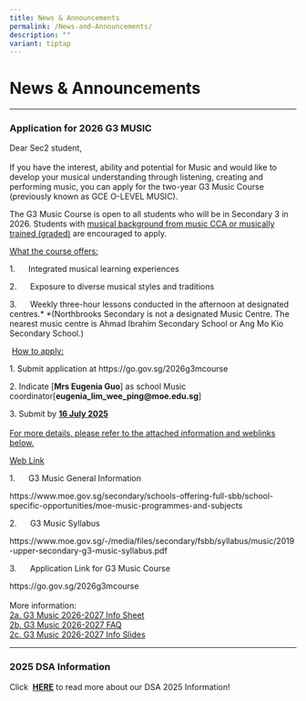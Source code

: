 ```yaml
---
title: News & Announcements
permalink: /News-and-Announcements/
description: ""
variant: tiptap
---
```

<h1>News &amp; Announcements</h1>
<hr>
<h3>Application for 2026 G3 MUSIC</h3>
<p>Dear Sec2 student,
<br>
<br>If you have the interest, ability and potential for Music and would like
to develop your musical understanding through listening, creating and performing
music, you can apply for the two-year G3 Music Course (previously known
as GCE O-LEVEL MUSIC).</p>
<p>The G3 Music Course is open to all students who will be in Secondary 3
in 2026. Students with <u>musical background from music CCA or musically trained (graded)</u> are
encouraged to apply.</p>
<p><u>What the course offers:</u>
</p>
<p>1.&nbsp;&nbsp;&nbsp;&nbsp;&nbsp; Integrated musical learning experiences</p>
<p>2.&nbsp;&nbsp;&nbsp;&nbsp;&nbsp; Exposure to diverse musical styles and
traditions</p>
<p>3.&nbsp;&nbsp;&nbsp;&nbsp;&nbsp; Weekly three-hour lessons conducted in
the afternoon at designated centres.* *(Northbrooks Secondary is not a
designated Music Centre. The nearest music centre is Ahmad Ibrahim Secondary
School or Ang Mo Kio Secondary School.)</p>
<p>&nbsp;<u>How to apply:</u>
</p>
<p>1. Submit application at <a rel="noopener noreferrer nofollow" target="_blank">https://go.gov.sg/2026g3mcourse</a>
</p>
<p>2. Indicate [<strong>Mrs Eugenia Guo</strong>] as school Music coordinator[<strong><a rel="noopener noreferrer nofollow" target="_blank">eugenia_lim_wee_ping@moe.edu.sg</a></strong>]</p>
<p>3. Submit by <strong><u>16 July 2025</u></strong>
<br>
<br><u>For more details, please refer to the attached information and weblinks below.</u>
</p>
<p><u>Web Link</u>
</p>
<p>1.&nbsp;&nbsp;&nbsp;&nbsp;&nbsp; G3 Music General Information</p>
<p><a rel="noopener noreferrer nofollow" target="_blank">https://www.moe.gov.sg/secondary/schools-offering-full-sbb/school-specific-opportunities/moe-music-programmes-and-subjects</a>
</p>
<p>2.&nbsp;&nbsp;&nbsp;&nbsp;&nbsp; G3 Music Syllabus</p>
<p><a rel="noopener noreferrer nofollow" target="_blank">https://www.moe.gov.sg/-/media/files/secondary/fsbb/syllabus/music/2019-upper-secondary-g3-music-syllabus.pdf</a>
</p>
<p>3.&nbsp;&nbsp;&nbsp;&nbsp;&nbsp; Application Link for G3 Music Course</p>
<p><a rel="noopener noreferrer nofollow" target="_blank">https://go.gov.sg/2026g3mcourse</a>
<br>
<br>More information:
<br><a href="/files/Music/2a__G3_Music_2026_2027_Info_Sheet.pdf" rel="noopener nofollow" target="_blank">2a. G3 Music 2026-2027 Info Sheet</a>
<br><a href="/files/Music/2b__G3_Music_2026_2027_FAQ.pdf" rel="noopener nofollow" target="_blank">2b. G3 Music 2026-2027 FAQ</a>
<br><a href="/files/Music/2c__G3_Music_2026_2027_Info_Slides.pdf" rel="noopener nofollow" target="_blank">2c. G3 Music 2026-2027 Info Slides</a>
</p>
<hr>
<h3>2025 DSA Information</h3>
<p>Click&nbsp; <strong><a href="/about-us/dsa-at-northbrooks/" rel="noopener noreferrer nofollow" target="_blank">HERE</a></strong>&nbsp;to
read more about our DSA 2025 Information!</p>